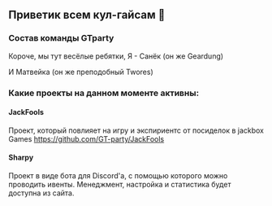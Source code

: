 ## Приветик всем кул-гайсам 🙌

### Состав команды GTparty
Короче, мы тут весёлые ребятки,
Я - Санёк (он же Geardung)

И Матвейка (он же преподобный Twores)

### Какие проекты на данном моменте активны:

#### JackFools
Проект, который повлияет на игру и экспириентс от посиделок в jackbox Games
https://github.com/GT-party/JackFools

#### Sharpy
Проект в виде бота для Discord'a, с помощью которого можно проводить ивенты. Менеджмент, настройка и статистика будет доступна из сайта.

